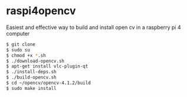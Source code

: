# raspi4opencv
Easiest and effective way to build and install open cv in a raspberry pi 4 computer


```bash
$ git clone 
$ sudo su
$ chmod +x *.sh
$ ./download-opencv.sh
$ apt-get install vlc-plugin-qt
$ ./install-deps.sh
$ ./build-opencv.sh
$ cd ~/opencv/opencv-4.1.2/build
$ sudo make install
```
